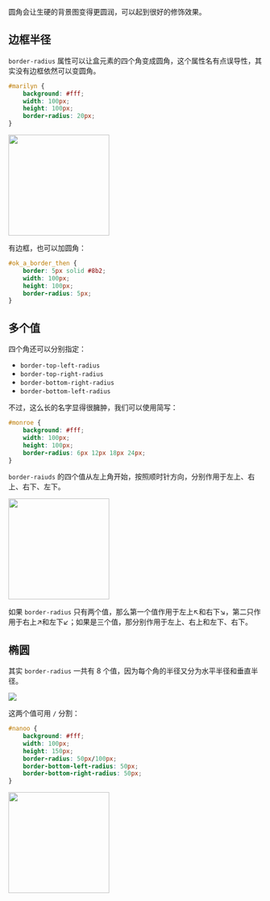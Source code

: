 圆角会让生硬的背景图变得更圆润，可以起到很好的修饰效果。

## 边框半径

`border-radius` 属性可以让盒元素的四个角变成圆角，这个属性名有点误导性，其实没有边框依然可以变圆角。

```css
#marilyn {
    background: #fff;
    width: 100px;
    height: 100px;
    border-radius: 20px;
}
```

<img src="https://htmldog.com/figures/border-radius.png" width="200"/>

有边框，也可以加圆角：

```css
#ok_a_border_then {
    border: 5px solid #8b2;
    width: 100px;
    height: 100px;
    border-radius: 5px;
}
```

## 多个值

四个角还可以分别指定：

* `border-top-left-radius`
* `border-top-right-radius`
* `border-bottom-right-radius`
* `border-bottom-left-radius`

不过，这么长的名字显得很臃肿，我们可以使用简写：

```css
#monroe {
    background: #fff;
    width: 100px;
    height: 100px;
    border-radius: 6px 12px 18px 24px;
}
```

`border-raiuds` 的四个值从左上角开始，按照顺时针方向，分别作用于左上、右上、右下、左下。

<img src="https://htmldog.com/figures/border-radius_multiple.png" width="200"/>

如果 `border-radius` 只有两个值，那么第一个值作用于左上↖和右下↘，第二只作用于右上↗和左下↙；如果是三个值，那分别作用于左上、右上和左下、右下。

## 椭圆

其实 `border-radius` 一共有 8 个值，因为每个角的半径又分为水平半径和垂直半径。

![](https://i.stack.imgur.com/FnIqF.png)

这两个值可用 `/` 分割：

```css
#nanoo {
    background: #fff;
    width: 100px;
    height: 150px;
    border-radius: 50px/100px;
    border-bottom-left-radius: 50px;
    border-bottom-right-radius: 50px;
}
```

<img src="https://htmldog.com/figures/border-radius_nanoo.png" width="200"/>